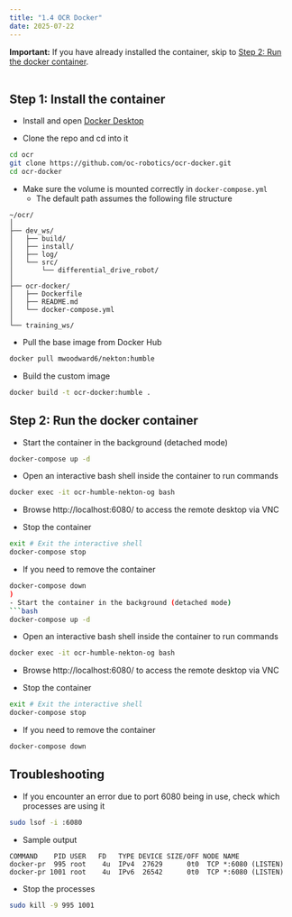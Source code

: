 ```yaml
---
title: "1.4 OCR Docker"
date: 2025-07-22
---
```


<div class="important">
  <strong>Important:</strong> If you have already installed the container, skip to 
  <a href="#step-2-run-the-docker-container">Step 2: Run the docker container</a>.
</div>
<br/>


<!-- # ocr-docker -->
<!-- > [!IMPORTANT]
> 
> If you have already installed the container, skip to [Step 2: Run the docker container](#step-2-run-the-docker-container). -->

## Step 1: Install the container

- Install and open [Docker Desktop](https://docs.docker.com/desktop/)

- Clone the repo and cd into it

```bash
cd ocr
git clone https://github.com/oc-robotics/ocr-docker.git
cd ocr-docker
```

- Make sure the volume is mounted correctly in `docker-compose.yml`
    - The default path assumes the following file structure

```
~/ocr/
│
├── dev_ws/
│   ├── build/
│   ├── install/
│   ├── log/
│   └── src/
│       └── differential_drive_robot/
│
├── ocr-docker/
│   ├── Dockerfile
│   ├── README.md
│   └── docker-compose.yml
│
└── training_ws/
```

- Pull the base image from Docker Hub

```bash
docker pull mwoodward6/nekton:humble
```
- Build the custom image

```bash
docker build -t ocr-docker:humble .
```

## Step 2: Run the docker container
- Start the container in the background (detached mode)
```bash
docker-compose up -d
```

- Open an interactive bash shell inside the container to run commands 
```bash
docker exec -it ocr-humble-nekton-og bash
```

- Browse http://localhost:6080/ to access the remote desktop via VNC 


- Stop the container
```bash
exit # Exit the interactive shell
docker-compose stop
```

- If you need to remove the container
```bash
docker-compose down
)
- Start the container in the background (detached mode)
```bash
docker-compose up -d
```

- Open an interactive bash shell inside the container to run commands 
```bash
docker exec -it ocr-humble-nekton-og bash
```

- Browse http://localhost:6080/ to access the remote desktop via VNC 


- Stop the container
```bash
exit # Exit the interactive shell
docker-compose stop
```

- If you need to remove the container
```bash
docker-compose down
```

## Troubleshooting
<!-- ### Fix "ports not available" error -->

- If you encounter an error due to port 6080 being in use, check which processes are using it

```bash
sudo lsof -i :6080
```

- Sample output
  
```
COMMAND    PID USER   FD   TYPE DEVICE SIZE/OFF NODE NAME
docker-pr  995 root    4u  IPv4  27629      0t0  TCP *:6080 (LISTEN)
docker-pr 1001 root    4u  IPv6  26542      0t0  TCP *:6080 (LISTEN)
```
- Stop the processes

```bash
sudo kill -9 995 1001
```
